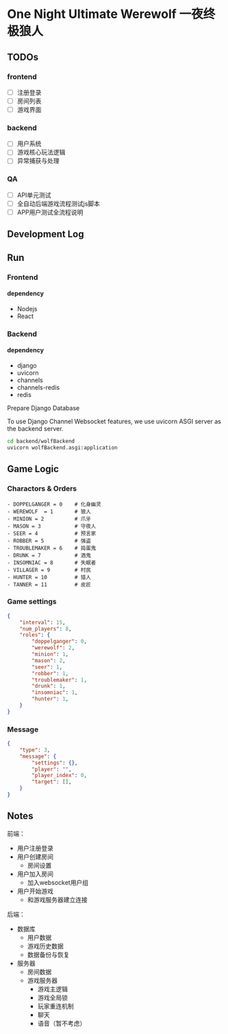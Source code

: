 # One Night Ultimate Werewolf 一夜终极狼人

## TODOs

### frontend

- [ ] 注册登录
- [ ] 房间列表
- [ ] 游戏界面

### backend

- [ ] 用户系统
- [ ] 游戏核心玩法逻辑
- [ ] 异常捕获与处理

### QA

- [ ] API单元测试
- [ ] 全自动后端游戏流程测试js脚本
- [ ] APP用户测试全流程说明

## Development Log

## Run

### Frontend

#### dependency

- Nodejs
- React

### Backend

#### dependency

- django
- uvicorn
- channels
- channels-redis
- redis

Prepare Django Database

To use Django Channel Websocket features, we use uvicorn ASGI server as the backend server.
```bash
cd backend/wolfBackend
uvicorn wolfBackend.asgi:application
```

## Game Logic

### Charactors & Orders
```
- DOPPELGANGER = 0    # 化身幽灵
- WEREWOLF  = 1       # 狼人
- MINION = 2          # 爪牙
- MASON = 3           # 守夜人
- SEER = 4            # 预言家
- ROBBER = 5          # 强盗
- TROUBLEMAKER = 6    # 捣蛋鬼
- DRUNK = 7           # 酒鬼
- INSOMNIAC = 8       # 失眠者
- VILLAGER = 9        # 村民
- HUNTER = 10         # 猎人
- TANNER = 11         # 皮匠
```

### Game settings

```json
{
    "interval": 15,
    "num_players": 8,
    "roles": {
        "doppelganger": 0,
        "werewolf": 2,
        "minion": 1,
        "mason": 2,
        "seer": 1,
        "robber": 1,
        "troublemaker": 1,
        "drunk": 1,
        "insomniac": 1,
        "hunter": 1,
    }
}
```

### Message
```json
{
    "type": 3,
    "message": {
        "settings": {},
        "player": "",
        "player_index": 0,
        "target": [],
    }
}
```

## Notes
前端：
- 用户注册登录
- 用户创建房间
    - 房间设置
- 用户加入房间
    - 加入websocket用户组
- 用户开始游戏
    - 和游戏服务器建立连接

后端：
- 数据库
    - 用户数据
    - 游戏历史数据
    - 数据备份与恢复
- 服务器
    - 房间数据
    - 游戏服务器
        - 游戏主逻辑
        - 游戏全局锁
        - 玩家重连机制
        - 聊天
        - 语音（暂不考虑）